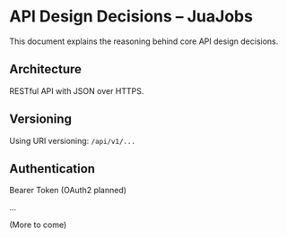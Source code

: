 # API Design Decisions – JuaJobs

This document explains the reasoning behind core API design decisions.

## Architecture

RESTful API with JSON over HTTPS.

## Versioning

Using URI versioning: `/api/v1/...`

## Authentication

Bearer Token (OAuth2 planned)

...

(More to come)
